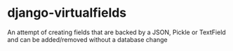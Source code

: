 django-virtualfields
====================


An attempt of creating fields that are backed by a JSON, Pickle or TextField and can be added/removed without a database change
